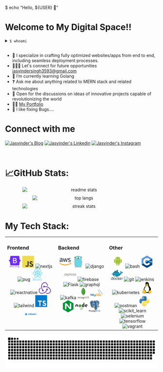 $ echo "Hello, ${USER} 👋"

# Welcome to My Digital Space!!

<details> 
  <summary><code>$ whoami</code></summary>
  <br/>
I’m Jasvinder Singh (you can call me Jassi or Karan), a self-taught software developer, originally from 🇮🇳
<br>At work I'm most passionate about software quality 🔍 and automation ⚙️  I also enjoy uncovering and fixing nasty 🐞
<br>In my spare time I enjoy a variety of different things which are too numerous to list here.
</details>


<br />

- 🚀 I specialize in crafting fully optimized websites/apps from end to end, including seamless deployment processes.
- 👩🏼‍💻 Let's connect for future opportunities jasvindersingh3593@gmail.com 
- 🌱 I’m currently learning Golang
- ❓ Ask me about anything related to MERN stack and related technologies
- 💬 Open for the discussions on ideas of innovative projects capable of revolutionizing the world
- 👨‍💻 [My Portfolio](https://jasvindersingh.is-a.dev/)
- 🐞 I like fixing Bugs....



# Connect with me

<p align="left">
<a href="https://medium.com/@singhJasvinder101" target="blank"><img align="center" src="https://raw.githubusercontent.com/rahuldkjain/github-profile-readme-generator/master/src/images/icons/Social/devto.svg" alt="Jasvinder's Blog" height="30" width="40" /></a>
<!-- <a href="https://twitter.com/" target="blank"><img align="center" src="https://raw.githubusercontent.com/rahuldkjain/github-profile-readme-generator/master/src/images/icons/Social/twitter.svg" alt="Jasvinder's Twitter" height="30" width="40" /></a> -->
<a href="https://www.linkedin.com/in/jasvinder-singh-466a72256" target="blank"><img align="center" src="https://raw.githubusercontent.com/rahuldkjain/github-profile-readme-generator/master/src/images/icons/Social/linked-in-alt.svg" alt="Jasvinder's Linkedin" height="30" width="40" /></a>
<a href="https://www.instagram.com/__jasvinder_singh201" target="blank"><img align="center" src="https://raw.githubusercontent.com/rahuldkjain/github-profile-readme-generator/master/src/images/icons/Social/instagram.svg" alt="Jasvinder's Instagram" height="30" width="40" /></a>
<!-- <a href="https://www.leetcode.com/" target="blank"><img align="center" src="https://raw.githubusercontent.com/rahuldkjain/github-profile-readme-generator/master/src/images/icons/Social/leet-code.svg" alt="Jasvinder's Leetcode" height="30" width="40" /></a> -->
</p>



<br />


# 📈GitHub Stats:
<div align="center" style="display: flex; flex-wrap: wrap; justify-content: center; gap: 10px;">
  
  <img src="https://github-readme-stats.vercel.app/api?username=singhJasvinder101&show_icons=true&theme=tokyonight&rank_icon=github&border_radius=10" alt="readme stats" style="flex: 1 1 30%; max-width: 390px; min-width: 250px;" />
  <img src="https://github-readme-stats.vercel.app/api/top-langs/?username=singhJasvinder101&hide=HTML&langs_count=8&layout=compact&theme=tokyonight&border_radius=10&size_weight=0.5&count_weight=0.5&exclude_repo=github-readme-stats" alt="top langs" style="flex: 1 1 30%; max-width: 325px; min-width: 250px;" />
  <img src="https://nirzak-streak-stats.vercel.app?user=singhJasvinder101&count_private=true&theme=tokyonight&border_radius=10" alt="streak stats" style="flex: 1 1 30%; max-width: 390px; min-width: 250px;" />
</div>


# My Tech Stack:
<table><tr><td valign="top" width="33%">

### Frontend  
<div align="center">  
<img src="https://raw.githubusercontent.com/devicons/devicon/master/icons/bootstrap/bootstrap-plain-wordmark.svg" alt="bootstrap" width="40" height="40"/>
<img src="https://raw.githubusercontent.com/devicons/devicon/master/icons/javascript/javascript-original.svg" alt="javascript" width="40" height="40"/>
<img src="https://cdn.worldvectorlogo.com/logos/nextjs-2.svg" alt="nextjs" width="40" height="40"/>
<img src="https://cdn.worldvectorlogo.com/logos/pug.svg" alt="pug" width="40" height="40"/>
<img src="https://raw.githubusercontent.com/devicons/devicon/master/icons/react/react-original-wordmark.svg" alt="react" width="40" height="40"/>
<img src="https://reactnative.dev/img/header_logo.svg" alt="reactnative" width="40" height="40"/>
<img src="https://raw.githubusercontent.com/devicons/devicon/master/icons/redux/redux-original.svg" alt="redux" width="40" height="40"/>
<img src="https://www.vectorlogo.zone/logos/tailwindcss/tailwindcss-icon.svg" alt="tailwind" width="40" height="40"/>
<img src="https://raw.githubusercontent.com/devicons/devicon/master/icons/typescript/typescript-original.svg" alt="typescript" width="40" height="40"/>
<img src="https://raw.githubusercontent.com/devicons/devicon/d00d0969292a6569d45b06d3f350f463a0107b0d/icons/webpack/webpack-original-wordmark.svg" alt="webpack" width="40" height="40"/>
</div>

</td><td valign="top" width="33%">

### Backend  
<div align="center">  
<img src="https://raw.githubusercontent.com/devicons/devicon/master/icons/amazonwebservices/amazonwebservices-original-wordmark.svg" alt="aws" width="40" height="40"/>
<img src="https://raw.githubusercontent.com/devicons/devicon/master/icons/go/go-original.svg" alt="go" width="40" height="40"/>
<img src="https://cdn.worldvectorlogo.com/logos/django.svg" alt="django" width="40" height="40"/>
<img src="https://raw.githubusercontent.com/devicons/devicon/master/icons/express/express-original-wordmark.svg" alt="express" width="40" height="40"/>
<img src="https://www.vectorlogo.zone/logos/firebase/firebase-icon.svg" alt="firebase" width="40" height="40"/>
<img src="https://profilinator.rishav.dev/skills-assets/flask.png" alt="Flask" height="50"/>
<img src="https://www.vectorlogo.zone/logos/graphql/graphql-icon.svg" alt="graphql" width="40" height="40"/>
<img src="https://www.vectorlogo.zone/logos/apache_kafka/apache_kafka-icon.svg" alt="kafka" width="40" height="40"/>
<img src="https://raw.githubusercontent.com/devicons/devicon/master/icons/mongodb/mongodb-original-wordmark.svg" alt="mongodb" width="40" height="40"/>
<img src="https://raw.githubusercontent.com/devicons/devicon/master/icons/mysql/mysql-original-wordmark.svg" alt="mysql" width="40" height="40"/>
<img src="https://raw.githubusercontent.com/devicons/devicon/master/icons/nginx/nginx-original.svg" alt="nginx" width="40" height="40"/>
<img src="https://raw.githubusercontent.com/devicons/devicon/master/icons/nodejs/nodejs-original-wordmark.svg" alt="nodejs" width="40" height="40"/>
<img src="https://raw.githubusercontent.com/devicons/devicon/master/icons/postgresql/postgresql-original-wordmark.svg" alt="postgresql" width="40" height="40"/>
</div>

</td><td valign="top" width="33%">

### Other
<div align="center">  
<img src="https://raw.githubusercontent.com/devicons/devicon/master/icons/android/android-original-wordmark.svg" alt="android" width="40" height="40"/>
<img src="https://www.vectorlogo.zone/logos/gnu_bash/gnu_bash-icon.svg" alt="bash" width="40" height="40"/>
<img src="https://raw.githubusercontent.com/devicons/devicon/master/icons/cplusplus/cplusplus-original.svg" alt="cplusplus" width="40" height="40"/>
<img src="https://raw.githubusercontent.com/devicons/devicon/master/icons/docker/docker-original-wordmark.svg" alt="docker" width="40" height="40"/>
<img src="https://www.vectorlogo.zone/logos/git-scm/git-scm-icon.svg" alt="git" width="40" height="40"/>
<img src="https://www.vectorlogo.zone/logos/jenkins/jenkins-icon.svg" alt="jenkins" width="40" height="40"/>
<img src="https://www.vectorlogo.zone/logos/kubernetes/kubernetes-icon.svg" alt="kubernetes" width="40" height="40"/>
<img src="https://raw.githubusercontent.com/devicons/devicon/master/icons/linux/linux-original.svg" alt="linux" width="40" height="40"/>
<img src="https://www.vectorlogo.zone/logos/getpostman/getpostman-icon.svg" alt="postman" width="40" height="40"/>
<img src="https://raw.githubusercontent.com/devicons/devicon/master/icons/python/python-original.svg" alt="python" width="40" height="40"/>
<img src="https://upload.wikimedia.org/wikipedia/commons/0/05/Scikit_learn_logo_small.svg" alt="scikit_learn" width="40" height="40"/>
<img src="https://raw.githubusercontent.com/detain/svg-logos/780f25886640cef088af994181646db2f6b1a3f8/svg/selenium-logo.svg" alt="selenium" width="40" height="40"/>
<img src="https://www.vectorlogo.zone/logos/tensorflow/tensorflow-icon.svg" alt="tensorflow" width="40" height="40"/>
<img src="https://www.vectorlogo.zone/logos/vagrantup/vagrantup-icon.svg" alt="vagrant" width="40" height="40"/>
</div>

</td></tr></table>

<picture>
  <source media="(prefers-color-scheme: dark)" srcset="https://raw.githubusercontent.com/singhJasvinder101/singhJasvinder101/output/github-snake-dark.svg" />
  <source media="(prefers-color-scheme: light)" srcset="https://raw.githubusercontent.com/singhJasvinder101/singhJasvinder101/output/github-snake.svg" />
  <img alt="github-snake" src="https://raw.githubusercontent.com/singhJasvinder101/singhJasvinder101/output/github-snake.svg" />
</picture>



  
